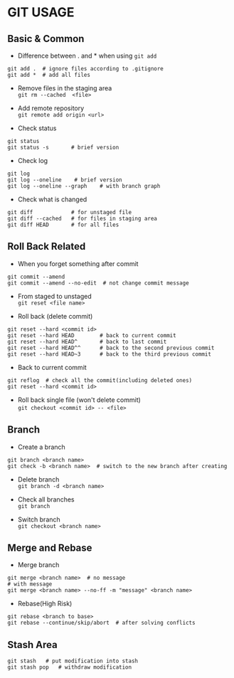 # GIT USAGE
## Basic & Common
- Difference between . and * when using `git add`
``` Shell
git add .  # ignore files according to .gitignore
git add *  # add all files
```
- Remove files in the staging area  
`git rm --cached  <file>`

- Add remote repository  
`git remote add origin <url>`

- Check status 
```Shell
git status
git status -s       # brief version
```

- Check log  
```Shell
git log
git log --oneline    # brief version
git log --oneline --graph    # with branch graph
``` 

- Check what is changed
``` Shell
git diff            # for unstaged file
git diff --cached   # for files in staging area
git diff HEAD       # for all files
```

## Roll Back Related

- When you forget something after commit
```Shell
git commit --amend
git commit --amend --no-edit  # not change commit message
```

- From staged to unstaged  
`git reset <file name>`

- Roll back (delete commit)
```shell
git reset --hard <commit id>
git reset --hard HEAD        # back to current commit
git reset --hard HEAD^       # back to last commit
git reset --hard HEAD^^      # back to the second previous commit
git reset --hard HEAD~3      # back to the third previous commit
```

- Back to current commit
```shell
git reflog  # check all the commit(including deleted ones)
git reset --hard <commit id>
```

 
 - Roll back single file (won't delete commit)  
`git checkout <commit id> -- <file>`  


## Branch
- Create a branch  
```shell
git branch <branch name>  
git check -b <branch name>  # switch to the new branch after creating
```

- Delete branch  
`git branch -d <branch name>`

- Check all branches  
`git branch`

- Switch branch  
`git checkout <branch name>`

## Merge and Rebase
- Merge branch  
```shell
git merge <branch name>  # no message
# with message
git merge <branch name> --no-ff -m "message" <branch name>
```

- Rebase(High Risk)
```shell
git rebase <branch to base>
git rebase --continue/skip/abort  # after solving conflicts
```

## Stash Area
```Shell
git stash   # put modification into stash
git stash pop   # withdraw modification
```